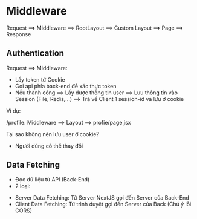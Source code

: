# Middleware

Request ==> Middleware ==> RootLayout ==> Custom Layout ==> Page ==> Response

## Authentication

Request ==> Middleware:

- Lấy token từ Cookie
- Gọi api phía back-end để xác thực token
- Nếu thành công ==> Lấy được thông tin user ==> Lưu thông tin vào Session (File, Redis,...) ==> Trả về Client 1 session-id và lưu ở cookie

Ví dụ:

/profile: Middleware ==> Layout ==> profie/page.jsx

Tại sao không nên lưu user ở cookie?

- Người dùng có thể thay đổi

## Data Fetching

- Đọc dữ liệu từ API (Back-End)
- 2 loại:

* Server Data Fetching: Từ Server NextJS gọi đến Server của Back-End
* Client Data Fetching: Từ trình duyệt gọi đến Server của Back (Chú ý lỗi CORS)
